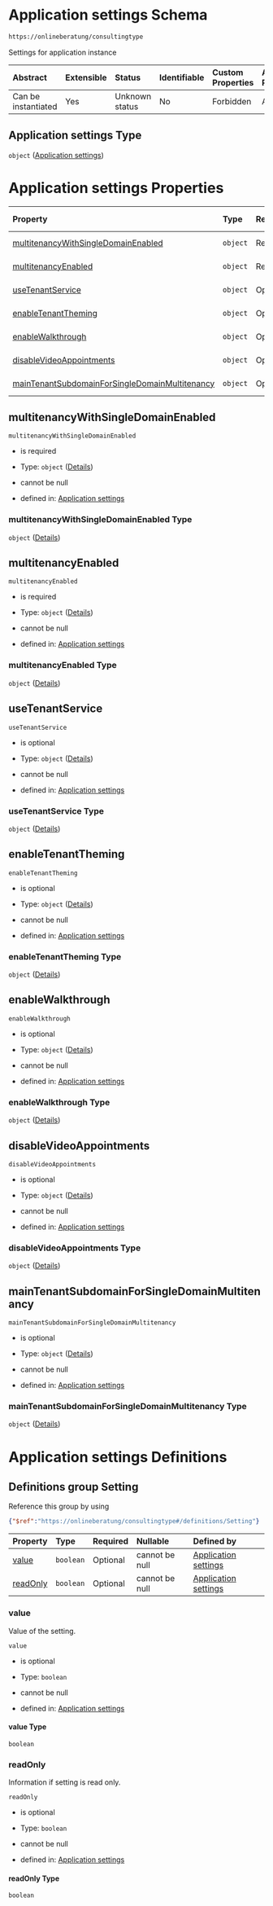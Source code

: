 # Application settings Schema

```txt
https://onlineberatung/consultingtype
```

Settings for application instance

| Abstract            | Extensible | Status         | Identifiable | Custom Properties | Additional Properties | Access Restrictions | Defined In                                                                    |
| :------------------ | :--------- | :------------- | :----------- | :---------------- | :-------------------- | :------------------ | :---------------------------------------------------------------------------- |
| Can be instantiated | Yes        | Unknown status | No           | Forbidden         | Allowed               | none                | [application-settings.json](application-settings.json "open original schema") |

## Application settings Type

`object` ([Application settings](application-settings.md))

# Application settings Properties

| Property                                                                                          | Type     | Required | Nullable       | Defined by                                                                                                                                                                                                   |
| :------------------------------------------------------------------------------------------------ | :------- | :------- | :------------- | :----------------------------------------------------------------------------------------------------------------------------------------------------------------------------------------------------------- |
| [multitenancyWithSingleDomainEnabled](#multitenancywithsingledomainenabled)                       | `object` | Required | cannot be null | [Application settings](application-settings-properties-multitenancywithsingledomainenabled.md "https://onlineberatung/consultingtype#/properties/multitenancyWithSingleDomainEnabled")                       |
| [multitenancyEnabled](#multitenancyenabled)                                                       | `object` | Required | cannot be null | [Application settings](application-settings-properties-multitenancyenabled.md "https://onlineberatung/consultingtype#/properties/multitenancyEnabled")                                                       |
| [useTenantService](#usetenantservice)                                                             | `object` | Optional | cannot be null | [Application settings](application-settings-properties-usetenantservice.md "https://onlineberatung/consultingtype#/properties/useTenantService")                                                             |
| [enableTenantTheming](#enabletenanttheming)                                                       | `object` | Optional | cannot be null | [Application settings](application-settings-properties-enabletenanttheming.md "https://onlineberatung/consultingtype#/properties/enableTenantTheming")                                                       |
| [enableWalkthrough](#enablewalkthrough)                                                           | `object` | Optional | cannot be null | [Application settings](application-settings-properties-enablewalkthrough.md "https://onlineberatung/consultingtype#/properties/enableWalkthrough")                                                           |
| [disableVideoAppointments](#disablevideoappointments)                                             | `object` | Optional | cannot be null | [Application settings](application-settings-properties-disablevideoappointments.md "https://onlineberatung/consultingtype#/properties/disableVideoAppointments")                                             |
| [mainTenantSubdomainForSingleDomainMultitenancy](#maintenantsubdomainforsingledomainmultitenancy) | `object` | Optional | cannot be null | [Application settings](application-settings-properties-maintenantsubdomainforsingledomainmultitenancy.md "https://onlineberatung/consultingtype#/properties/mainTenantSubdomainForSingleDomainMultitenancy") |

## multitenancyWithSingleDomainEnabled



`multitenancyWithSingleDomainEnabled`

*   is required

*   Type: `object` ([Details](application-settings-properties-multitenancywithsingledomainenabled.md))

*   cannot be null

*   defined in: [Application settings](application-settings-properties-multitenancywithsingledomainenabled.md "https://onlineberatung/consultingtype#/properties/multitenancyWithSingleDomainEnabled")

### multitenancyWithSingleDomainEnabled Type

`object` ([Details](application-settings-properties-multitenancywithsingledomainenabled.md))

## multitenancyEnabled



`multitenancyEnabled`

*   is required

*   Type: `object` ([Details](application-settings-properties-multitenancyenabled.md))

*   cannot be null

*   defined in: [Application settings](application-settings-properties-multitenancyenabled.md "https://onlineberatung/consultingtype#/properties/multitenancyEnabled")

### multitenancyEnabled Type

`object` ([Details](application-settings-properties-multitenancyenabled.md))

## useTenantService



`useTenantService`

*   is optional

*   Type: `object` ([Details](application-settings-properties-usetenantservice.md))

*   cannot be null

*   defined in: [Application settings](application-settings-properties-usetenantservice.md "https://onlineberatung/consultingtype#/properties/useTenantService")

### useTenantService Type

`object` ([Details](application-settings-properties-usetenantservice.md))

## enableTenantTheming



`enableTenantTheming`

*   is optional

*   Type: `object` ([Details](application-settings-properties-enabletenanttheming.md))

*   cannot be null

*   defined in: [Application settings](application-settings-properties-enabletenanttheming.md "https://onlineberatung/consultingtype#/properties/enableTenantTheming")

### enableTenantTheming Type

`object` ([Details](application-settings-properties-enabletenanttheming.md))

## enableWalkthrough



`enableWalkthrough`

*   is optional

*   Type: `object` ([Details](application-settings-properties-enablewalkthrough.md))

*   cannot be null

*   defined in: [Application settings](application-settings-properties-enablewalkthrough.md "https://onlineberatung/consultingtype#/properties/enableWalkthrough")

### enableWalkthrough Type

`object` ([Details](application-settings-properties-enablewalkthrough.md))

## disableVideoAppointments



`disableVideoAppointments`

*   is optional

*   Type: `object` ([Details](application-settings-properties-disablevideoappointments.md))

*   cannot be null

*   defined in: [Application settings](application-settings-properties-disablevideoappointments.md "https://onlineberatung/consultingtype#/properties/disableVideoAppointments")

### disableVideoAppointments Type

`object` ([Details](application-settings-properties-disablevideoappointments.md))

## mainTenantSubdomainForSingleDomainMultitenancy



`mainTenantSubdomainForSingleDomainMultitenancy`

*   is optional

*   Type: `object` ([Details](application-settings-properties-maintenantsubdomainforsingledomainmultitenancy.md))

*   cannot be null

*   defined in: [Application settings](application-settings-properties-maintenantsubdomainforsingledomainmultitenancy.md "https://onlineberatung/consultingtype#/properties/mainTenantSubdomainForSingleDomainMultitenancy")

### mainTenantSubdomainForSingleDomainMultitenancy Type

`object` ([Details](application-settings-properties-maintenantsubdomainforsingledomainmultitenancy.md))

# Application settings Definitions

## Definitions group Setting

Reference this group by using

```json
{"$ref":"https://onlineberatung/consultingtype#/definitions/Setting"}
```

| Property              | Type      | Required | Nullable       | Defined by                                                                                                                                                               |
| :-------------------- | :-------- | :------- | :------------- | :----------------------------------------------------------------------------------------------------------------------------------------------------------------------- |
| [value](#value)       | `boolean` | Optional | cannot be null | [Application settings](application-settings-definitions-setting-properties-value.md "https://onlineberatung/consultingtype#/definitions/Setting/properties/value")       |
| [readOnly](#readonly) | `boolean` | Optional | cannot be null | [Application settings](application-settings-definitions-setting-properties-readonly.md "https://onlineberatung/consultingtype#/definitions/Setting/properties/readOnly") |

### value

Value of the setting.

`value`

*   is optional

*   Type: `boolean`

*   cannot be null

*   defined in: [Application settings](application-settings-definitions-setting-properties-value.md "https://onlineberatung/consultingtype#/definitions/Setting/properties/value")

#### value Type

`boolean`

### readOnly

Information if setting is read only.

`readOnly`

*   is optional

*   Type: `boolean`

*   cannot be null

*   defined in: [Application settings](application-settings-definitions-setting-properties-readonly.md "https://onlineberatung/consultingtype#/definitions/Setting/properties/readOnly")

#### readOnly Type

`boolean`
